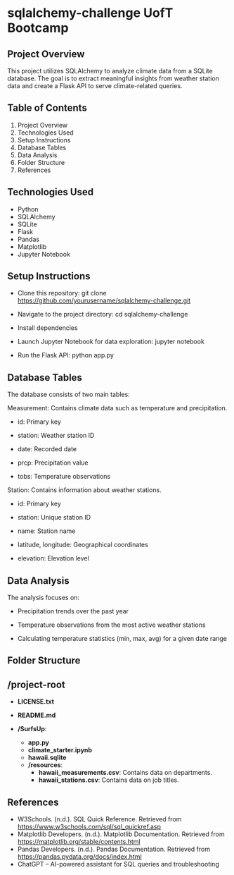 # sqlalchemy-challenge UofT Bootcamp

## Project Overview
This project utilizes SQLAlchemy to analyze climate data from a SQLite database. The goal is to extract meaningful insights from weather station data and create a Flask API to serve climate-related queries.

## Table of Contents
1. Project Overview
2. Technologies Used
3. Setup Instructions
4. Database Tables
5. Data Analysis
6. Folder Structure
7. References

## Technologies Used
* Python
* SQLAlchemy
* SQLite
* Flask
* Pandas
* Matplotlib
* Jupyter Notebook

## Setup Instructions

* Clone this repository: git clone https://github.com/yourusername/sqlalchemy-challenge.git

* Navigate to the project directory: cd sqlalchemy-challenge

* Install dependencies

* Launch Jupyter Notebook for data exploration: jupyter notebook

* Run the Flask API: python app.py

## Database Tables

The database consists of two main tables:

Measurement: Contains climate data such as temperature and precipitation.

* id: Primary key

* station: Weather station ID

* date: Recorded date

* prcp: Precipitation value

* tobs: Temperature observations

Station: Contains information about weather stations.

* id: Primary key

* station: Unique station ID

* name: Station name

* latitude, longitude: Geographical coordinates

* elevation: Elevation level

## Data Analysis

The analysis focuses on:

* Precipitation trends over the past year

* Temperature observations from the most active weather stations

* Calculating temperature statistics (min, max, avg) for a given date range

## Folder Structure

## /project-root

- **LICENSE.txt**
- **README.md**

- **/SurfsUp**:
  - **app.py**
  - **climate_starter.ipynb**
  - **hawaii.sqlite**
  - **/resources**:
      - **hawaii_measurements.csv**: Contains data on departments.
      - **hawaii_stations.csv**: Contains data on job titles.
 
## References

* W3Schools. (n.d.). SQL Quick Reference. Retrieved from https://www.w3schools.com/sql/sql_quickref.asp
* Matplotlib Developers. (n.d.). Matplotlib Documentation. Retrieved from https://matplotlib.org/stable/contents.html
* Pandas Developers. (n.d.). Pandas Documentation. Retrieved from https://pandas.pydata.org/docs/index.html
* ChatGPT – AI-powered assistant for SQL queries and troubleshooting